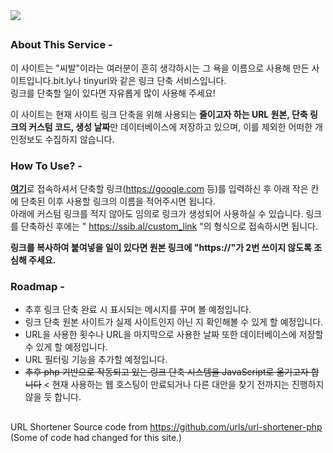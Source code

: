 <img src="https://user-images.githubusercontent.com/51117451/179945819-fcf66c9d-3b82-4feb-b5c7-918b5e85be57.png">

##

### About This Service -
이 사이트는 "씨발"이라는 여러분이 흔히 생각하시는 그 욕을 이름으로 사용해 만든 사이트입니다.bit.ly나 tinyurl와 같은 링크 단축 서비스입니다.<br>링크를 단축할 일이 있다면 자유롭게 많이 사용해 주세요!

이 사이트는 현재 사이트 링크 단축을 위해 사용되는 **줄이고자 하는 URL 원본, 단축 링크의 커스텀 코드, 생성 날짜**만 데이터베이스에 저장하고 있으며, 이를 제외한 어떠한 개인정보도 수집하지 않습니다.

### How To Use? -
<a href="https://ssib.al">**여기**</a>로 접속하셔서 단축할 링크(https://google.com 등)를 입력하신 후 아래 작은 칸에 단축된 이후 사용할 링크의 이름을 적어주시면 됩니다.<br>아래에 커스텀 링크를 적지 않아도 임의로 링크가 생성되어 사용하실 수 있습니다. 링크를 단축하신 후에는 " https://ssib.al/custom_link "의 형식으로 접속하시면 됩니다.

**링크를 복사하여 붙여넣을 일이 있다면 원본 링크에 "https://"가 2번 쓰이지 않도록 조심해 주세요.**

### Roadmap -
* 추후 링크 단축 완료 시 표시되는 메시지를 꾸며 볼 예정입니다.
* 링크 단축 원본 사이트가 실제 사이트인지 아닌 지 확인해볼 수 있게 할 예정입니다.
* URL을 사용한 횟수나 URL을 마지막으로 사용한 날짜 또한 데이터베이스에 저장할 수 있게 할 예정입니다.
* URL 필터링 기능을 추가할 예정입니다.
* <del>추후 php 기반으로 작동되고 있는 링크 단축 시스템을 JavaScript로 옮기고자 합니다</del> < 현재 사용하는 웹 호스팅이 만료되거나 다른 대안을 찾기 전까지는 진행하지 않을 듯 합니다.

##
URL Shortener Source code from https://github.com/urls/url-shortener-php (Some of code had changed for this site.)
